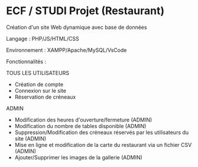 # ECF / STUDI Projet (Restaurant)

Création d'un site Web dynamique avec base de données

Langage : PHP/JS/HTML/CSS

Environnement : XAMPP/Apache/MySQL/VsCode

Fonctionnalités :

TOUS LES UTILISATEURS
- Création de compte 
- Connexion sur le site
- Réservation de créneaux

ADMIN
- Modification des heures d'ouverture/fermeture (ADMIN)
- Modification du nombre de tables disponible (ADMIN)
- Suppression/Modification des créneaux réservés par les utilisateurs du site (ADMIN)
- Mise en ligne et modification de la carte du restaurant via un fichier CSV (ADMIN)
- Ajouter/Supprimer les images de la gallerie (ADMIN)

